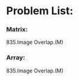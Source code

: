 # Problem List:  
  
### Matrix:  
835.Image Overlap.(M)  



### Array:  
835.Image Overlap.(M)  

